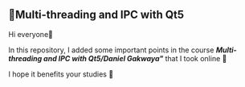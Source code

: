 ## :brain:Multi-threading and IPC with Qt5

Hi everyone:angel:

In this repository, I added some important points in the course **_Multi-threading and IPC with Qt5/Daniel Gakwaya"_** that I took online :eyes:

I hope it benefits your studies	:butterfly:
 
